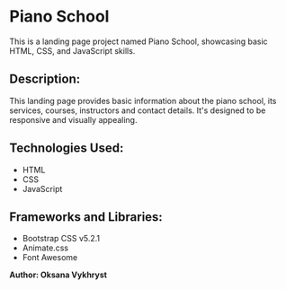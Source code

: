 # Piano School

This is a landing page project named Piano School, showcasing basic HTML, CSS, and JavaScript skills.

## Description:
This landing page provides basic information about the piano school, its services, courses, instructors and contact details. It's designed to be responsive and visually appealing.

## Technologies Used:
- HTML
- CSS
- JavaScript

## Frameworks and Libraries:
- Bootstrap CSS v5.2.1
- Animate.css
- Font Awesome

**Author: Oksana Vykhryst**
